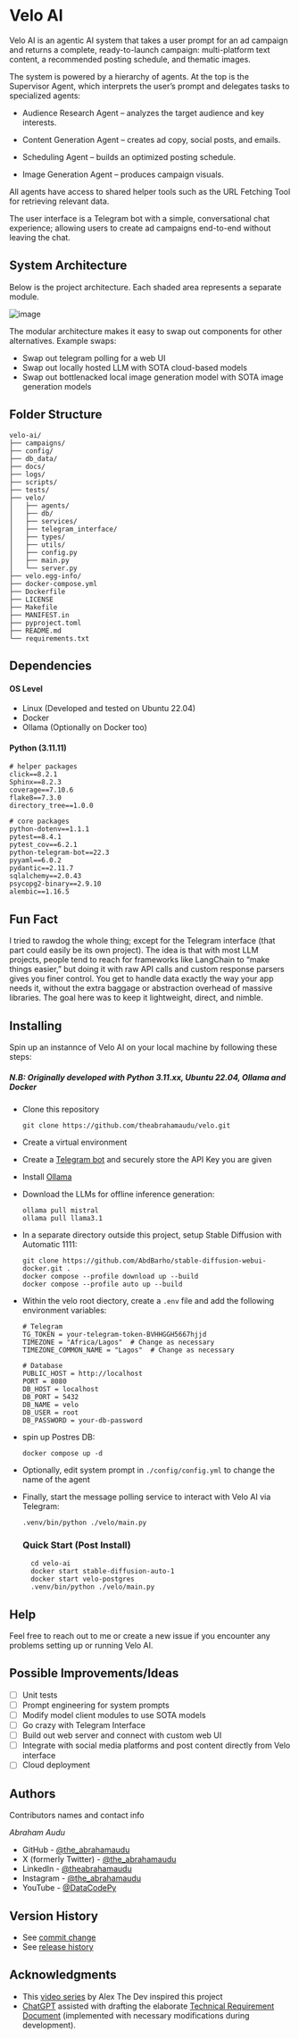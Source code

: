 # Velo AI

Velo AI is an agentic AI system that takes a user prompt for an ad campaign and returns a complete, ready-to-launch campaign: multi-platform text content, a recommended posting schedule, and thematic images.

The system is powered by a hierarchy of agents. At the top is the Supervisor Agent, which interprets the user’s prompt and delegates tasks to specialized agents:

* Audience Research Agent – analyzes the target audience and key interests.

* Content Generation Agent – creates ad copy, social posts, and emails.

* Scheduling Agent – builds an optimized posting schedule.

* Image Generation Agent – produces campaign visuals.

All agents have access to shared helper tools such as the URL Fetching Tool for retrieving relevant data.

The user interface is a Telegram bot with a simple, conversational chat experience; allowing users to create ad campaigns end-to-end without leaving the chat.

## System Architecture
Below is the project architecture. Each shaded area represents a separate module.

![image](https://github.com/theabrahamaudu/velo/blob/main/docs/Velo%20AI%20Architecture.png)

The modular architecture makes it easy to swap out components for other alternatives. Example swaps:  
* Swap out telegram polling for a web UI
* Swap out locally hosted LLM with SOTA cloud-based models
* Swap out bottlenacked local image generation model with SOTA image generation models

## Folder Structure


    velo-ai/
    ├── campaigns/
    ├── config/
    ├── db_data/
    ├── docs/
    ├── logs/
    ├── scripts/
    ├── tests/
    ├── velo/
    │   ├── agents/
    │   ├── db/
    │   ├── services/
    │   ├── telegram_interface/
    │   ├── types/
    │   ├── utils/
    │   ├── config.py
    │   ├── main.py
    │   └── server.py
    ├── velo.egg-info/
    ├── docker-compose.yml
    ├── Dockerfile
    ├── LICENSE
    ├── Makefile
    ├── MANIFEST.in
    ├── pyproject.toml
    ├── README.md
    └── requirements.txt

## Dependencies
#### OS Level
- Linux (Developed and tested on Ubuntu 22.04)
- Docker
- Ollama (Optionally on Docker too)

#### Python (3.11.11)
    # helper packages
    click==8.2.1
    Sphinx==8.2.3
    coverage==7.10.6
    flake8==7.3.0
    directory_tree==1.0.0

    # core packages
    python-dotenv==1.1.1
    pytest==8.4.1
    pytest_cov==6.2.1
    python-telegram-bot==22.3
    pyyaml==6.0.2
    pydantic==2.11.7
    sqlalchemy==2.0.43
    psycopg2-binary==2.9.10
    alembic==1.16.5


## Fun Fact
I tried to rawdog the whole thing; except for the Telegram interface (that part could easily be its own project). The idea is that with most LLM projects, people tend to reach for frameworks like LangChain to “make things easier,” but doing it with raw API calls and custom response parsers gives you finer control. You get to handle data exactly the way your app needs it, without the extra baggage or abstraction overhead of massive libraries. The goal here was to keep it lightweight, direct, and nimble.

## Installing
Spin up an instannce of Velo AI on your local machine by following these steps:
##### N.B: Originally developed with Python 3.11.xx, Ubuntu 22.04, Ollama and Docker

- Clone this repository
    ~~~
    git clone https://github.com/theabrahamaudu/velo.git
    ~~~
- Create a virtual environment
- Create a [Telegram bot](https://core.telegram.org/bots/features#botfather) and securely store the API Key you are given
- Install [Ollama](https://ollama.com/download/OllamaSetup.exe)
- Download the LLMs for offline inference generation:
    ~~~
    ollama pull mistral
    ollama pull llama3.1
    ~~~
- In a separate directory outside this project, setup Stable Diffusion with Automatic 1111:
    ~~~
    git clone https://github.com/AbdBarho/stable-diffusion-webui-docker.git .
    docker compose --profile download up --build
    docker compose --profile auto up --build
    ~~~
- Within the velo root diectory, create a `.env` file and add the following environment variables:
    ~~~
    # Telegram
    TG_TOKEN = your-telegram-token-BVHHGGH5667hjjd
    TIMEZONE = "Africa/Lagos"  # Change as necessary
    TIMEZONE_COMMON_NAME = "Lagos"  # Change as necessary

    # Database
    PUBLIC_HOST = http://localhost
    PORT = 8080
    DB_HOST = localhost
    DB_PORT = 5432
    DB_NAME = velo
    DB_USER = root
    DB_PASSWORD = your-db-password
    ~~~
- spin up Postres DB:
    ~~~
    docker compose up -d
    ~~~
- Optionally, edit system prompt in `./config/config.yml` to change the name of the agent
- Finally, start the message polling service to interact with Velo AI via Telegram:
    ~~~
    .venv/bin/python ./velo/main.py
    ~~~

    ### Quick Start (Post Install)

        cd velo-ai
        docker start stable-diffusion-auto-1
        docker start velo-postgres
        .venv/bin/python ./velo/main.py


## Help
Feel free to reach out to me or create a new issue if you encounter any problems setting up or running Velo AI.

## Possible Improvements/Ideas

- [ ] Unit tests
- [ ] Prompt engineering for system prompts
- [ ] Modify model client modules to use SOTA models
- [ ] Go crazy with Telegram Interface
- [ ] Build out web server and connect with custom web UI
- [ ] Integrate with social media platforms and post content directly from Velo interface
- [ ] Cloud deployment 

## Authors

Contributors names and contact info

*Abraham Audu*

* GitHub - [@the_abrahamaudu](https://github.com/theabrahamaudu)
* X (formerly Twitter) - [@the_abrahamaudu](https://x.com/the_abrahamaudu)
* LinkedIn - [@theabrahamaudu](https://www.linkedin.com/in/theabrahamaudu/)
* Instagram - [@the_abrahamaudu](https://www.instagram.com/the_abrahamaudu/)
* YouTube - [@DataCodePy](https://www.youtube.com/@DataCodePy)

## Version History

* See [commit change](https://github.com/theabrahamaudu/velo/commits/main/)
* See [release history](https://github.com/theabrahamaudu/velo/releases)

## Acknowledgments

* This [video series](https://www.youtube.com/watch?v=x-rCtwsz174&list=PLwHDUsnIdlMykhodmwoe9D6D9KYL0vRbl) by Alex The Dev inspired this project
* [ChatGPT](chat.openai.com) assisted with drafting the elaborate [Technical Requirement Document](https://github.com/theabrahamaudu/velo/blob/main/docs/VeloDocs.md) (implemented with necessary modifications during development).
